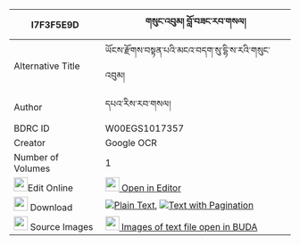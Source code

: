 |I7F3F5E9D|གསུང་འབུམ། བློ་བཟང་རབ་གསལ། 
| --- | --- 
|Alternative Title |ཡོངས་རྫོགས་བསྟན་པའི་མངའ་བདག་སུ་དྷི་ས་རའི་གསུང་འབུམ།
|Author| དཔའ་རིས་རབ་གསལ།
|BDRC ID | W00EGS1017357
|Creator | Google OCR
|Number of Volumes| 1
|<img width="25" src="https://img.icons8.com/color/25/000000/edit-property.png">Edit Online| [<img width="25" src="https://avatars.githubusercontent.com/u/45091458?s=200&v=4"> Open in Editor](http://editor.openpecha.org/I7F3F5E9D)
|<img width="25" src="https://img.icons8.com/fluent/48/000000/download-2.png"/>  Download | [![](https://img.icons8.com/color/20/000000/txt.png)Plain Text](https://github.com/Openpecha/I7F3F5E9D/releases/download/v1/sungbum_lozang_rabsal_plain_I7F3F5E9D.zip), [![](https://img.icons8.com/color/20/000000/txt.png)Text with Pagination](https://github.com/Openpecha/I7F3F5E9D/releases/download/v1/sungbum_lozang_rabsal_pages_I7F3F5E9D.zip)
|<img width="25" src="https://img.icons8.com/plasticine/100/000000/pictures-folder.png"/>  Source Images | [<img width="25" src="https://library.bdrc.io/icons/BUDA-small.svg"> Images of text file open in BUDA](https://library.bdrc.io/show/bdr:W00EGS1017357)